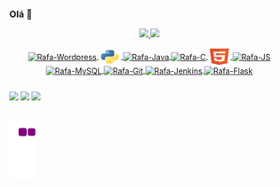 ### Olá 👋

<div align="center">
	<a href="https://github.com/rafaapaim">
	<img height="150em" src="https://github-readme-stats.vercel.app/api?username=rafaapaim&show_icons=true&theme=ocean_dark&include_all_commits=true&count_private=true"/>
	<img height="150em" src="https://github-readme-stats.vercel.app/api/top-langs/?username=rafaapaim&layout=compact&langs_count=7&theme=ocean_dark"/>
</div>
  
<div align="center" style="display: inline_block"><br>
	<img align="center" alt="Rafa-Wordpress" height="30" width="40" src="https://cdn.jsdelivr.net/gh/devicons/devicon/icons/wordpress/wordpress-plain.svg" />
	<img align="center" alt="Rafa-Python" height="30" width="40" src="https://raw.githubusercontent.com/devicons/devicon/master/icons/python/python-original.svg">
	<img align="center" alt="Rafa-Java" height="30" width="40" src="https://cdn.jsdelivr.net/gh/devicons/devicon/icons/java/java-original.svg" />
	<img align="center" alt="Rafa-C" height="30" width="40" src="https://cdn.jsdelivr.net/gh/devicons/devicon/icons/c/c-original.svg" />
	<img align="center" alt="Rafa-HTML" height="30" width="40" src="https://raw.githubusercontent.com/devicons/devicon/master/icons/html5/html5-original.svg">
	<img align="center" alt="Rafa-JS" height="30" width="40" src="https://cdn.jsdelivr.net/gh/devicons/devicon/icons/javascript/javascript-original.svg" />
	<img align="center" alt="Rafa-MySQL" height="30" width="40" src="https://cdn.jsdelivr.net/gh/devicons/devicon/icons/mysql/mysql-original.svg" />
	<img align="center" alt="Rafa-Git" height="30" width="40" src="https://cdn.jsdelivr.net/gh/devicons/devicon/icons/git/git-original.svg" />
	<img align="center" alt="Rafa-Jenkins" height="30" width="40" src="https://cdn.jsdelivr.net/gh/devicons/devicon/icons/jenkins/jenkins-original.svg" />
	<img align="center" alt="Rafa-Flask" height="30" width="40" src="https://cdn.jsdelivr.net/gh/devicons/devicon/icons/flask/flask-original.svg" />

</div>
  
  ##
 
<div>
  <a href="https://www.linkedin.com/in/rafael-paim-78274113b/" target="_blank"><img src="https://img.shields.io/badge/-LinkedIn-%230077B5?style=for-the-badge&logo=linkedin&logoColor=white" target="_blank"></a> 
	<a href="https://www.instagram.com/raaafa.exe" target="_blank"><img src="https://img.shields.io/badge/-Instagram-%23E4405F?style=for-the-badge&logo=instagram&logoColor=white" target="_blank"></a>
  <a href = "mailto:r_paim@outlook.com"><img src="https://img.shields.io/badge/Microsoft_Outlook-0078D4?style=for-the-badge&logo=microsoft-outlook&logoColor=white" target="_blank"></a>	
  
  ##
 
![snake gif](https://github.com/rafaapaim/rafaapaim/blob/output/github-contribution-grid-snake.gif)
 
</div>
